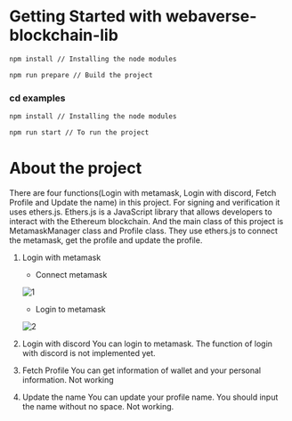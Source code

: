 # Getting Started with webaverse-blockchain-lib

```sh
npm install // Installing the node modules
```

```sh
npm run prepare // Build the project
```

### cd examples

```sh
npm install // Installing the node modules
```

```sh
npm run start // To run the project
```

# About the project
There are four functions(Login with metamask, Login with discord, Fetch Profile and Update the name) in this project.
For signing and verification it uses ethers.js.
Ethers.js is a JavaScript library that allows developers to interact with the Ethereum blockchain.
And the main class of this project is MetamaskManager class and Profile class.
They use ethers.js to connect the metamask, get the profile and update the profile.

1.  Login with metamask
    - Connect metamask
    
    ![1](https://user-images.githubusercontent.com/87816136/162272579-0de10c04-d6ad-4dab-8761-a662adb6baf5.png)
    - Login to metamask
    
    ![2](https://user-images.githubusercontent.com/87816136/162272746-19bafc67-e028-489c-adce-b851cccd4655.png)

2.  Login with discord
    You can login to metamask.
    The function of login with discord is not implemented yet.

3.  Fetch Profile
    You can get information of wallet and your personal information.
    Not working 

4.  Update the name
    You can update your profile name. You should input the name without no space.
    Not working.
